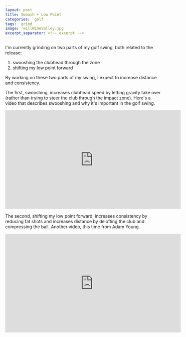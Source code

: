```yaml
---
layout: post
title: Swoosh + Low Point
categories:  golf
tags:  grind
image:  willWineValley.jpg
excerpt_separator: <!-- excerpt -->
---
```


I'm currently grinding on two parts of my golf swing, both related to the release:  

1. swooshing the clubhead through the zone
2. shifting my low point forward

By working on these two parts of my swing, I expect to increase distance and consistency.

<!-- excerpt -->

The first, swooshing, increases clubhead speed by letting gravity take over (rather than trying to steer the club through the impact zone).  Here's a video that describes swooshing and why it's important in the golf swing.

<iframe width="560" height="315" src="https://www.youtube.com/embed/TvWGJnoxbNE" frameborder="0" allowfullscreen></iframe>

The second, shifting my low point forward, increases consistency by reducing fat shots and increases distance by delofting the club and compressing the ball.  Another video, this time from Adam Young.

<iframe width="560" height="315" src="https://www.youtube.com/embed/lmmtNlt67nc" frameborder="0" allowfullscreen></iframe>